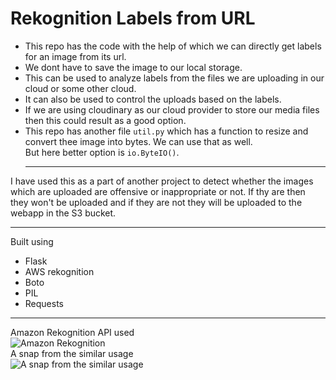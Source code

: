 # Rekognition Labels from URL
* This repo has the code with the help of which we can directly get labels for an image from its url.
* We dont have to save the image to our local storage.
* This can be used to analyze labels from the files we are uploading in our cloud or some other cloud.
* It can also be used to control the uploads based on the labels.
* If we are using cloudinary as our cloud provider to store our media files then this could result as a good option.
* This repo has another file `util.py` which has a function to resize and convert thee image into bytes. We can use that as well.<br>
  But here better option is `io.ByteIO()`.
  ___
I have used this as a part of another project to detect whether the images which are uploaded are offensive or inappropriate or not. If thy are then they won't be uploaded and if they are not they will be uploaded to the webapp in the S3 bucket.
  ___
Built using
  * Flask
  * AWS rekognition
  * Boto
  * PIL
  * Requests
  ___
  Amazon Rekognition API used<br>
  ![Amazon Rekognition](https://res.cloudinary.com/harshkumarkhatri/image/upload/v1593625581/readme%20images/rekognition%20lables%20from%20url/Screenshot_at_2020-07-01_23-10-40_bc7yze.png)
  <br>
  A snap from the similar usage<br>
  ![A snap from the similar usage](https://res.cloudinary.com/harshkumarkhatri/image/upload/v1593625583/readme%20images/rekognition%20lables%20from%20url/Screenshot_at_2020-07-01_23-11-13_clvntc.png)

